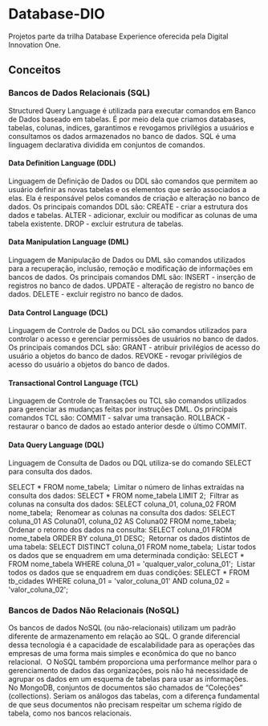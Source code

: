 # Database-DIO
Projetos parte da trilha Database Experience oferecida pela Digital Innovation One.

## Conceitos

### Bancos de Dados Relacionais (SQL)
Structured Query Language é utilizada para executar comandos em Banco de Dados baseado em tabelas.
É por meio dela que criamos databases, tabelas, colunas, indices, garantimos e revogamos privilégios a usuários e consultamos os dados armazenados no banco de dados. SQL é uma linguagem declarativa dividida em conjuntos de comandos.

#### Data Definition Language (DDL)
​Linguagem de Definição de Dados ou DDL são comandos que permitem ao usuário definir as novas tabelas e os elementos que serão associados a elas. Ela é responsável pelos comandos de criação e alteração no banco de dados.
​Os principais comandos DDL são:
CREATE - criar a estrutura dos dados e tabelas.
ALTER - adicionar, excluir ou modificar as colunas de uma tabela existente.
DROP - excluir estrutura de tabelas.

#### Data Manipulation Language (DML)
Linguagem de Manipulação de Dados ou DML são comandos utilizados para a recuperação, inclusão, remoção e modificação de informações em bancos de dados.
​Os principais comandos DML são:
INSERT - inserção de registros no banco de dados.
UPDATE - alteração de registro no banco de dados.
DELETE - excluir registro no banco de dados.

#### Data Control Language (DCL)
Linguagem de Controle de Dados ou DCL são comandos utilizados para controlar o acesso e gerenciar permissões de usuários no banco de dados.​
Os principais comandos DCL são:
GRANT - atribuir privilégios de acesso do usuário a objetos do banco de dados.
REVOKE - revogar privilégios de acesso do usuário a objetos do banco de dados.

#### Transactional Control Language (TCL)
Linguagem de Controle de Transações ou TCL são comandos utilizados para gerenciar as mudanças feitas por instruções DML.
​Os principais comandos TCL são:
COMMIT - salvar uma transação.
ROLLBACK - restaurar o banco de dados ao estado anterior desde o último COMMIT.

#### Data Query Language (DQL)
Linguagem de Consulta de Dados ou DQL utiliza-se do comando SELECT para consulta dos dados.

SELECT * FROM nome_tabela;
​
Limitar o número de linhas extraídas na consulta dos dados:
    SELECT * FROM nome_tabela
    LIMIT 2;
​
Filtrar as colunas na consulta dos dados:
    SELECT coluna_01, coluna_02 FROM nome_tabela;
​
Renomear as colunas na consulta dos dados:
    SELECT coluna_01 AS Coluna01,
       coluna_02 AS Coluna02
    FROM nome_tabela;
​
Ordenar o retorno dos dados na consulta:
    SELECT coluna_01
    FROM nome_tabela
    ORDER BY coluna_01 DESC;
​
Retornar os dados distintos de uma tabela:
    SELECT DISTINCT coluna_01
    FROM nome_tabela;
​
Listar todos os dados que se enquadrem em uma determinada condição:
    SELECT * FROM nome_tabela
    WHERE coluna_01 = 'qualquer_valor_coluna_01';
​
Listar todos os dados que se enquadrem em duas condições:
    SELECT *
    FROM tb_cidades
    WHERE coluna_01 = 'valor_coluna_01' 
    AND coluna_02 = 'valor_coluna_02'; 
### Bancos de Dados Não Relacionais (NoSQL)
Os bancos de dados NoSQL (ou não-relacionais) utilizam um padrão diferente de armazenamento em relação ao SQL.
O grande diferencial dessa tecnologia é a capacidade de escalabilidade para as operações das empresas de uma forma mais simples e econômica do que no banco relacional.
​
O NoSQL também proporciona uma performance melhor para o gerenciamento de dados das organizações, pois não há necessidade de agrupar os dados em um esquema de tabelas para usar as informações.
​
No MongoDB, conjuntos de documentos são chamados de “Coleções” (collections). Seriam os análogos das tabelas, com a diferença fundamental de que seus documentos não precisam respeitar um schema rígido de tabela, como nos bancos relacionais.